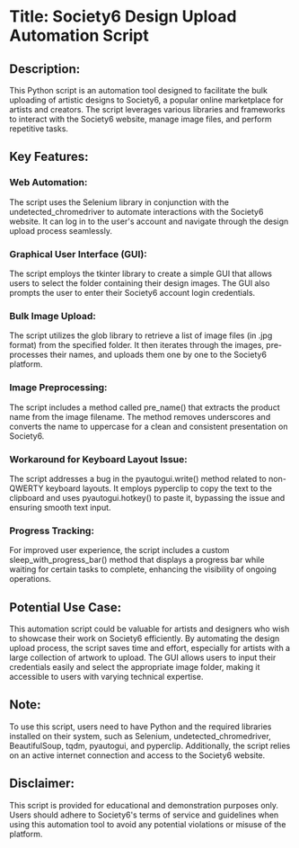 # Title: Society6 Design Upload Automation Script

## Description:
This Python script is an automation tool designed to facilitate the bulk uploading of artistic designs to Society6, a popular online marketplace for artists and creators. The script leverages various libraries and frameworks to interact with the Society6 website, manage image files, and perform repetitive tasks.

## Key Features:

### Web Automation: 
The script uses the Selenium library in conjunction with the undetected_chromedriver to automate interactions with the Society6 website. It can log in to the user's account and navigate through the design upload process seamlessly.

### Graphical User Interface (GUI): 
The script employs the tkinter library to create a simple GUI that allows users to select the folder containing their design images. The GUI also prompts the user to enter their Society6 account login credentials.

### Bulk Image Upload: 
The script utilizes the glob library to retrieve a list of image files (in .jpg format) from the specified folder. It then iterates through the images, pre-processes their names, and uploads them one by one to the Society6 platform.

### Image Preprocessing: 
The script includes a method called pre_name() that extracts the product name from the image filename. The method removes underscores and converts the name to uppercase for a clean and consistent presentation on Society6.

### Workaround for Keyboard Layout Issue: 
The script addresses a bug in the pyautogui.write() method related to non-QWERTY keyboard layouts. It employs pyperclip to copy the text to the clipboard and uses pyautogui.hotkey() to paste it, bypassing the issue and ensuring smooth text input.

### Progress Tracking: 
For improved user experience, the script includes a custom sleep_with_progress_bar() method that displays a progress bar while waiting for certain tasks to complete, enhancing the visibility of ongoing operations.

## Potential Use Case:
This automation script could be valuable for artists and designers who wish to showcase their work on Society6 efficiently. By automating the design upload process, the script saves time and effort, especially for artists with a large collection of artwork to upload. The GUI allows users to input their credentials easily and select the appropriate image folder, making it accessible to users with varying technical expertise.

## Note:
To use this script, users need to have Python and the required libraries installed on their system, such as Selenium, undetected_chromedriver, BeautifulSoup, tqdm, pyautogui, and pyperclip. Additionally, the script relies on an active internet connection and access to the Society6 website.

## Disclaimer:
This script is provided for educational and demonstration purposes only. Users should adhere to Society6's terms of service and guidelines when using this automation tool to avoid any potential violations or misuse of the platform.

